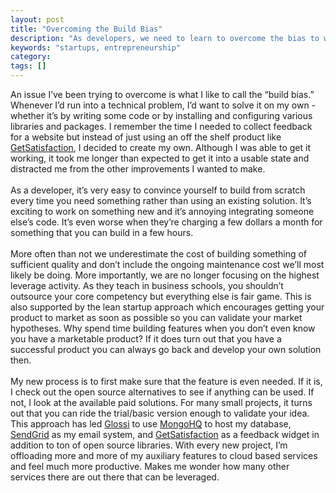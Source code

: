 ```yaml
---
layout: post
title: "Overcoming the Build Bias"
description: "As developers, we need to learn to overcome the bias to want to build everything"
keywords: "startups, entrepreneurship"
category:
tags: []
---
```


<p>An issue I’ve been trying to overcome is what I like to call the “build bias.” Whenever I’d run into a technical problem, I’d want to solve it on my own - whether it’s by writing some code or by installing and configuring various libraries and packages. I remember the time I needed to collect feedback for a website but instead of just using an off the shelf product like <a href="http://getsatisfaction.com/" title="GetSatisfaction" target="_blank">GetSatisfaction</a>, I decided to create my own. Although I was able to get it working, it took me longer than expected to get it into a usable state and distracted me from the other improvements I wanted to make.<br/><br/>As a developer, it’s very easy to convince yourself to build from scratch every time you need something rather than using an existing solution. It’s exciting to work on something new and it’s annoying integrating someone else’s code. It’s even worse when they’re charging a few dollars a month for something that you can build in a few hours.<br/><br/>More often than not we underestimate the cost of building something of sufficient quality and don’t include the ongoing maintenance cost we’ll most likely be doing. More importantly, we are no longer focusing on the highest leverage activity. As they teach in business schools, you shouldn’t outsource your core competency but everything else is fair game. This is also supported by the lean startup approach which encourages getting your product to market as soon as possible so you can validate your market hypotheses. Why spend time building features when you don’t even know you have a marketable product? If it does turn out that you have a successful product you can always go back and develop your own solution then.<br/><br/>My new process is to first make sure that the feature is even needed. If it is, I check out the open source alternatives to see if anything can be used. If not, I look at the available paid solutions. For many small projects, it turns out that you can ride the trial/basic version enough to validate your idea. This approach has led <a href="http://www.glos.si" title="Glossi" target="_blank">Glossi</a> to use <a href="https://mongohq.com/home" title="MongoHQ" target="_blank">MongoHQ</a> to host my database, <a href="http://sendgrid.com/" title="SendGrid" target="_blank">SendGrid</a> as my email system, and <a href="http://getsatisfaction.com/" title="GetSatisfaction" target="_blank">GetSatisfaction</a> as a feedback widget in addition to ton of open source libraries. With every new project, I’m offloading more and more of my auxiliary features to cloud based services and feel much more productive. Makes me wonder how many other services there are out there that can be leveraged.</p>
